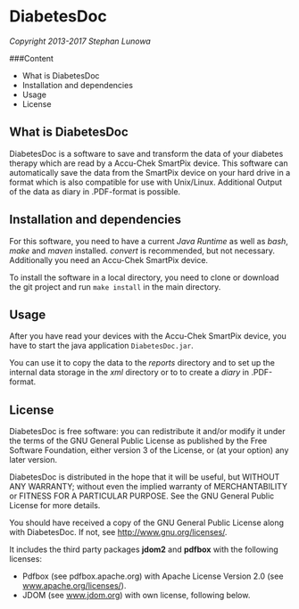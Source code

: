 # DiabetesDoc

*Copyright 2013-2017 Stephan Lunowa*

###Content
* What is DiabetesDoc
* Installation and dependencies
* Usage
* License

## What is DiabetesDoc
DiabetesDoc is a software to save and transform the data of your diabetes therapy which are read by a Accu-Chek
SmartPix device. This software can automatically save the data from the SmartPix device on your hard drive in a
format which is also compatible for use with Unix/Linux. Additional Output of the data as diary in .PDF-format 
is possible.

## Installation and dependencies
For this software, you need to have a current *Java Runtime* as well as *bash*, *make* and *maven* installed.
*convert* is recommended, but not necessary. Additionally you need an Accu-Chek SmartPix device.

To install the software in a local directory, you need to clone or download the git project and run `make install`
in the main directory.

## Usage
After you have read your devices with the Accu-Chek SmartPix device, you have to start the java application
`DiabetesDoc.jar`.

You can use it to copy the data to the *reports* directory and to set up the internal data storage in the
*xml* directory or to to create a *diary* in .PDF-format.

## License

DiabetesDoc is free software: you can redistribute it and/or modify
it under the terms of the GNU General Public License as published by
the Free Software Foundation, either version 3 of the License, or
(at your option) any later version.

DiabetesDoc is distributed in the hope that it will be useful,
but WITHOUT ANY WARRANTY; without even the implied warranty of
MERCHANTABILITY or FITNESS FOR A PARTICULAR PURPOSE. See the
GNU General Public License for more details.

You should have received a copy of the GNU General Public License
along with DiabetesDoc. If not, see <http://www.gnu.org/licenses/>.

It includes the third party packages **jdom2** and **pdfbox** with the following licenses:
* Pdfbox (see pdfbox.apache.org) with Apache License Version 2.0 (see www.apache.org/licenses/).
* JDOM (see www.jdom.org) with own license, following below.

